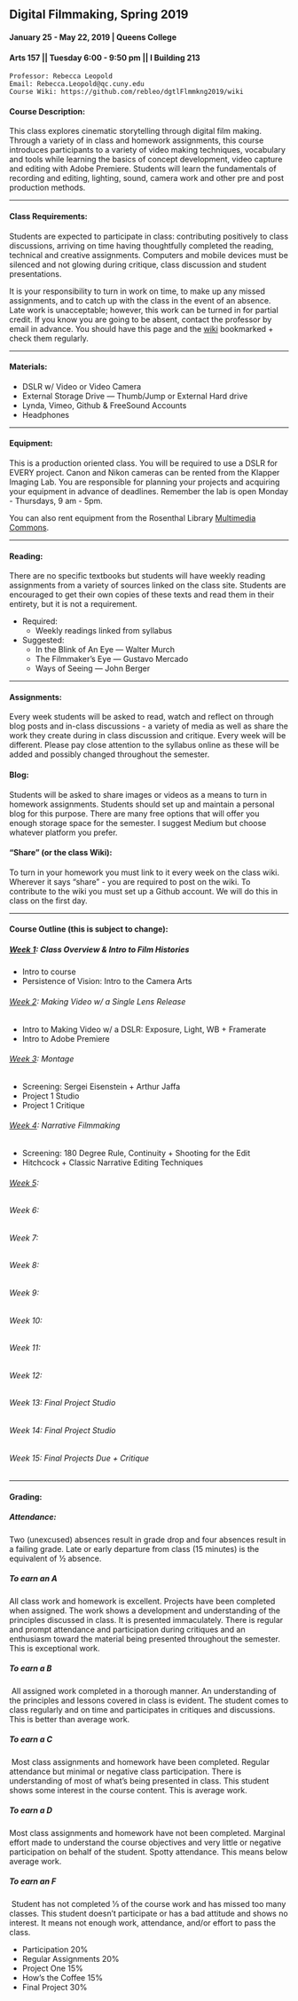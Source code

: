 ## Digital Filmmaking, Spring 2019
#### January 25 - May 22, 2019 | Queens College
#### Arts 157 || Tuesday 6:00 - 9:50 pm || I Building 213

	Professor: Rebecca Leopold
	Email: Rebecca.Leopold@qc.cuny.edu
	Course Wiki: https://github.com/rebleo/dgtlFlmmkng2019/wiki


#### Course Description:
This class explores cinematic storytelling through digital film making. Through a variety of in class and homework assignments, this course introduces participants to a variety of video making techniques, vocabulary and tools while learning the basics of concept development, video capture and editing with Adobe Premiere. Students will learn the fundamentals of recording and editing, lighting, sound, camera work and other pre and post production methods.

---

#### Class Requirements:
Students are expected to participate in class: contributing positively to class discussions, arriving on time having thoughtfully completed the reading, technical and creative assignments. Computers and mobile devices must be silenced and not glowing during critique, class discussion and student presentations.

It is your responsibility to turn in work on time, to make up any missed assignments, and to catch up with the class in the event of an absence. Late work is unacceptable; however, this work can be turned in for partial credit. If you know you are going to be absent, contact the professor by email in advance. You should have this page and the [wiki](https://github.com/rebleo/dgtlFlmmkng2019/wiki) bookmarked + check them regularly.

---

#### Materials:
* DSLR w/ Video or Video Camera
* External Storage Drive — Thumb/Jump or External Hard drive
* Lynda, Vimeo, Github & FreeSound Accounts
* Headphones

---
#### Equipment:
This is a production oriented class. You will be required to use a DSLR for EVERY project. Canon and Nikon cameras can be rented from the Klapper Imaging Lab. You are responsible for planning your projects and acquiring your equipment in advance of deadlines. Remember the lab is open Monday - Thursdays, 9 am - 5pm.

You can also rent equipment from the Rosenthal Library [Multimedia Commons](https://library.qc.cuny.edu/services/multimedia/).

---
#### Reading:
There are no specific textbooks but students will have weekly reading assignments from a variety of sources linked on the class site. Students are encouraged to get their own copies of these texts and read them in their entirety, but it is not a requirement.
* Required:
  * Weekly readings linked from syllabus
* Suggested:
  * In the Blink of An Eye — Walter Murch
  * The Filmmaker’s Eye — Gustavo Mercado
  * Ways of Seeing — John Berger
---
#### Assignments:
Every week students will be asked to read, watch and reflect on through blog posts and in-class discussions - a variety of media as well as share the work they create during in class discussion and critique. Every week will be different. Please pay close attention to the syllabus online as these will be added and possibly changed throughout the semester.

#### Blog:
Students will be asked to share images or videos as a means to turn in homework assignments. Students should set up and maintain a personal blog for this purpose. There are many free options that will offer you enough storage space for the semester. I suggest Medium but choose whatever platform you prefer.

#### “Share” (or the class Wiki):
To turn in your homework you must link to it every week on the class wiki. Wherever it says “share” - you are required to post on the wiki. To contribute to the wiki you must set up a Github account. We will do this in class on the first day.

---


#### Course Outline (this is subject to change):
##### [Week 1](https://github.com/rebleo/dgtlFlmmkng2019/wiki/Week-01): Class Overview & Intro to Film Histories
* Intro to course
* Persistence of Vision: Intro to the Camera Arts


###### [Week 2](https://github.com/rebleo/dgtlFlmmkng2019/wiki/Week-02): Making Video w/ a Single Lens Release
* Intro to Making Video w/ a DSLR: Exposure, Light, WB + Framerate
* Intro to Adobe Premiere


###### [Week 3](https://github.com/rebleo/dgtlFlmmkng2019/wiki/Week-03): Montage
* Screening: Sergei Eisenstein + Arthur Jaffa
* Project 1 Studio
* Project 1 Critique

###### [Week 4](https://github.com/rebleo/dgtlFlmmkng2019/wiki/Week-04): Narrative Filmmaking
* Screening: 180 Degree Rule, Continuity + Shooting for the Edit
* Hitchcock + Classic Narrative Editing Techniques

###### [Week 5](https://github.com/rebleo/dgtlFlmmkng2019/wiki/Week-05):

###### Week 6:

###### Week 7:

###### Week 8:

###### Week 9:

###### Week 10:

###### Week 11:

###### Week 12:

###### Week 13: Final Project Studio

###### Week 14: Final Project Studio

###### Week 15: Final Projects Due + Critique

---

#### Grading:
##### Attendance:
Two (unexcused) absences result in grade drop and four absences result in a failing grade. Late or early departure from class (15 minutes) is the equivalent of ½ absence.

##### To earn an A 
All class work and homework is excellent. Projects have been completed when assigned. The work shows a development and understanding of the principles discussed in class. It is presented immaculately. There is regular and prompt attendance and participation during critiques and an enthusiasm toward the material being presented throughout the semester. This is exceptional work.

##### To earn a B
 All assigned work completed in a thorough manner. An understanding of the principles and lessons covered in class is evident. The student comes to class regularly and on time and participates in critiques and discussions. This is better than average work.

##### To earn a C
 Most class assignments and homework have been completed. Regular attendance but minimal or negative class participation. There is understanding of most of what’s being presented in class. This student shows some interest in the course content. This is average work.

##### To earn a D 
Most class assignments and homework have not been completed. Marginal effort made to understand the course objectives and very little or negative participation on behalf of the student. Spotty attendance. This means below average work.

##### To earn an F
 Student has not completed 1⁄3 of the course work and has missed too many classes. This student doesn’t participate or has a bad attitude and shows no interest. It means not enough work, attendance, and/or effort to pass the class.

* Participation 			20%
* Regular Assignments		20%
* Project One			15%
* How’s the Coffee			15%
* Final Project			30%
